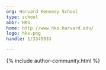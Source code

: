 ```yaml
---
org: Harvard Kennedy School
type: school
abbr: HKS
home: http://www.hks.harvard.edu/
logo: hks.png
handle: 1/3345933

---
```


{% include author-community.html %}
